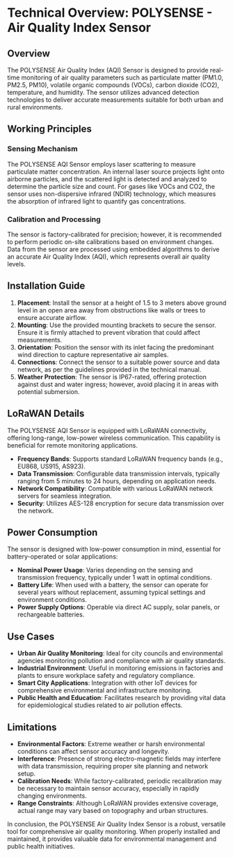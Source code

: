 # Technical Overview: POLYSENSE - Air Quality Index Sensor

## Overview

The POLYSENSE Air Quality Index (AQI) Sensor is designed to provide real-time monitoring of air quality parameters such as particulate matter (PM1.0, PM2.5, PM10), volatile organic compounds (VOCs), carbon dioxide (CO2), temperature, and humidity. The sensor utilizes advanced detection technologies to deliver accurate measurements suitable for both urban and rural environments.

## Working Principles

### Sensing Mechanism

The POLYSENSE AQI Sensor employs laser scattering to measure particulate matter concentration. An internal laser source projects light onto airborne particles, and the scattered light is detected and analyzed to determine the particle size and count. For gases like VOCs and CO2, the sensor uses non-dispersive infrared (NDIR) technology, which measures the absorption of infrared light to quantify gas concentrations.

### Calibration and Processing

The sensor is factory-calibrated for precision; however, it is recommended to perform periodic on-site calibrations based on environment changes. Data from the sensor are processed using embedded algorithms to derive an accurate Air Quality Index (AQI), which represents overall air quality levels.

## Installation Guide

1. **Placement**: Install the sensor at a height of 1.5 to 3 meters above ground level in an open area away from obstructions like walls or trees to ensure accurate airflow.
2. **Mounting**: Use the provided mounting brackets to secure the sensor. Ensure it is firmly attached to prevent vibration that could affect measurements.
3. **Orientation**: Position the sensor with its inlet facing the predominant wind direction to capture representative air samples.
4. **Connections**: Connect the sensor to a suitable power source and data network, as per the guidelines provided in the technical manual.
5. **Weather Protection**: The sensor is IP67-rated, offering protection against dust and water ingress; however, avoid placing it in areas with potential submersion.

## LoRaWAN Details

The POLYSENSE AQI Sensor is equipped with LoRaWAN connectivity, offering long-range, low-power wireless communication. This capability is beneficial for remote monitoring applications.  

- **Frequency Bands**: Supports standard LoRaWAN frequency bands (e.g., EU868, US915, AS923).
- **Data Transmission**: Configurable data transmission intervals, typically ranging from 5 minutes to 24 hours, depending on application needs.
- **Network Compatibility**: Compatible with various LoRaWAN network servers for seamless integration.
- **Security**: Utilizes AES-128 encryption for secure data transmission over the network.

## Power Consumption

The sensor is designed with low-power consumption in mind, essential for battery-operated or solar applications:

- **Nominal Power Usage**: Varies depending on the sensing and transmission frequency, typically under 1 watt in optimal conditions.
- **Battery Life**: When used with a battery, the sensor can operate for several years without replacement, assuming typical settings and environment conditions.
- **Power Supply Options**: Operable via direct AC supply, solar panels, or rechargeable batteries.

## Use Cases

- **Urban Air Quality Monitoring**: Ideal for city councils and environmental agencies monitoring pollution and compliance with air quality standards.
- **Industrial Environment**: Useful in monitoring emissions in factories and plants to ensure workplace safety and regulatory compliance.
- **Smart City Applications**: Integration with other IoT devices for comprehensive environmental and infrastructure monitoring.
- **Public Health and Education**: Facilitates research by providing vital data for epidemiological studies related to air pollution effects.

## Limitations

- **Environmental Factors**: Extreme weather or harsh environmental conditions can affect sensor accuracy and longevity.
- **Interference**: Presence of strong electro-magnetic fields may interfere with data transmission, requiring proper site planning and network setup.
- **Calibration Needs**: While factory-calibrated, periodic recalibration may be necessary to maintain sensor accuracy, especially in rapidly changing environments.
- **Range Constraints**: Although LoRaWAN provides extensive coverage, actual range may vary based on topography and urban structures.

In conclusion, the POLYSENSE Air Quality Index Sensor is a robust, versatile tool for comprehensive air quality monitoring. When properly installed and maintained, it provides valuable data for environmental management and public health initiatives.